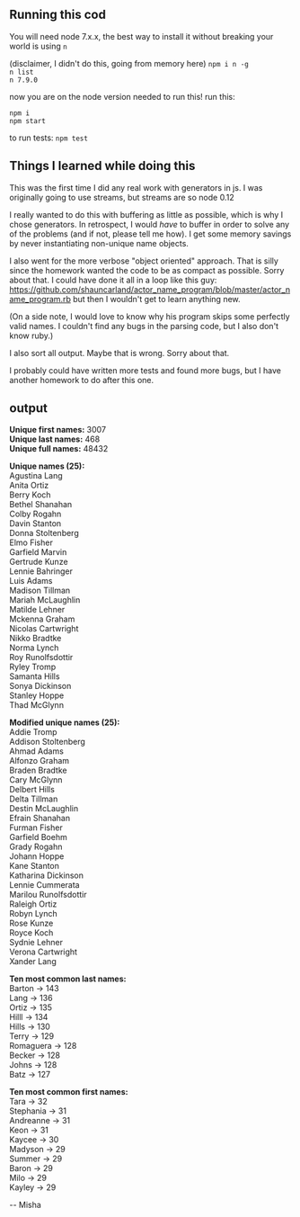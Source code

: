 Running this cod
----------------

You will need node 7.x.x, the best way to install it without breaking your world is using `n`

(disclaimer, I didn't do this, going from memory here)
`npm i n -g`  
`n list`  
`n 7.9.0`  

now you are on the node version needed to run this! run this:

`npm i`  
`npm start`  

to run tests:
`npm test`  

Things I learned while doing this
---------------------------------

This was the first time I did any real work with generators in js. I was originally going to use streams, but streams
are so node 0.12

I really wanted to do this with buffering as little as possible, which is why I chose generators. In retrospect,
I would _have_ to buffer in order to solve any of the problems (and if not, please tell me how). I get some memory savings
by never instantiating non-unique name objects.

I also went for the more verbose "object oriented" approach. That is silly since the homework wanted the code to be as
compact as possible. Sorry about that. I could have done it all in a loop like this guy: https://github.com/shauncarland/actor_name_program/blob/master/actor_name_program.rb
but then I wouldn't get to learn anything new.

(On a side note, I would love to know why his program skips some perfectly valid names.
I couldn't find any bugs in the parsing code, but I also don't know ruby.)

I also sort all output. Maybe that is wrong. Sorry about that.

I probably could have written more tests and found more bugs, but I have another homework to do after this one.


output
------

**Unique first names:** 3007  
**Unique last names:** 468  
**Unique full names:** 48432  

**Unique names (25):**  
Agustina Lang  
Anita Ortiz  
Berry Koch  
Bethel Shanahan  
Colby Rogahn  
Davin Stanton  
Donna Stoltenberg  
Elmo Fisher  
Garfield Marvin  
Gertrude Kunze  
Lennie Bahringer  
Luis Adams  
Madison Tillman  
Mariah McLaughlin  
Matilde Lehner  
Mckenna Graham  
Nicolas Cartwright  
Nikko Bradtke  
Norma Lynch  
Roy Runolfsdottir  
Ryley Tromp  
Samanta Hills  
Sonya Dickinson  
Stanley Hoppe  
Thad McGlynn  
  
**Modified unique names (25):**  
Addie Tromp  
Addison Stoltenberg  
Ahmad Adams  
Alfonzo Graham  
Braden Bradtke  
Cary McGlynn  
Delbert Hills  
Delta Tillman  
Destin McLaughlin  
Efrain Shanahan  
Furman Fisher  
Garfield Boehm  
Grady Rogahn  
Johann Hoppe  
Kane Stanton  
Katharina Dickinson  
Lennie Cummerata  
Marilou Runolfsdottir  
Raleigh Ortiz  
Robyn Lynch  
Rose Kunze  
Royce Koch  
Sydnie Lehner  
Verona Cartwright  
Xander Lang  
  
**Ten most common last names:**  
Barton -> 143  
Lang -> 136  
Ortiz -> 135  
Hilll -> 134  
Hills -> 130  
Terry -> 129  
Romaguera -> 128  
Becker -> 128  
Johns -> 128  
Batz -> 127  
  
**Ten most common first names:**  
Tara -> 32  
Stephania -> 31  
Andreanne -> 31  
Keon -> 31  
Kaycee -> 30  
Madyson -> 29  
Summer -> 29  
Baron -> 29  
Milo -> 29  
Kayley -> 29  
  
  
-- Misha